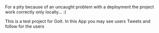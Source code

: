 For a pity because of an uncaught problem with a deployment the project work correctly only locally... :(

This is a test project for GoIt.
In this App you may see users Tweets and follow for the users
